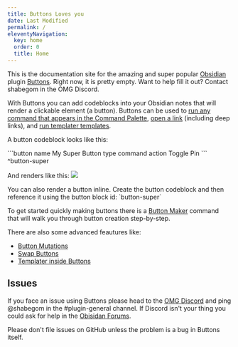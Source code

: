 ```yaml
---
title: Buttons Loves you
date: Last Modified
permalink: /
eleventyNavigation:
  key: home
  order: 0
  title: Home
---
```


This is the documentation site for the amazing and super popular [Obsidian](https://obisidian.md) plugin [Buttons](https://github.com/shabegom/buttons).
Right now, it is pretty empty. Want to help fill it out? Contact shabegom in the OMG Discord.

With Buttons you can add codeblocks into your Obsidian notes that will render a clickable element (a button). Buttons can be used to [run any command that appears in the Command Palette](/usage/types/command), [open a link](/usage/types/link) (including deep links), and [run templater templates](/usage/types/template).

A button codeblock looks like this:

\`\`\`button
name My Super Button
type command
action Toggle Pin
\`\`\`
^button-super

And renders like this:
![](/content/images/button-example.png)

You can also render a button inline. Create the button codeblock and then reference it using the button block id: \`button-super\`

To get started quickly making buttons there is a [Button Maker](/maker) command that will walk you through button creation step-by-step.

There are also some advanced feautures like:
- [Button Mutations](/usage/mutations)
- [Swap Buttons](/usage/types/swap)
- [Templater inside Buttons](/templater)


## Issues

If you face an issue using Buttons please head to the [OMG Discord](https://discord.com/invite/obsidianmd) and ping @shabegom in the #plugin-general channel. If Discord isn't your thing you could ask for help in the [Obisidan Forums](https://forum.obsidian.md/).

Please don't file issues on GitHub unless the problem is a bug in Buttons itself.
